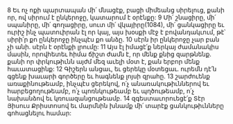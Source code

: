 8 Եւ ոչ ոքի պարտապան մի՛ մնացէք, բացի միմեանց սիրելուց, քանի որ, ով սիրում է ընկերոջը, կատարում է օրէնքը: 9 Մի՛ շնացիրը, մի՛ սպանիրը, մի՛ գողացիրը, սուտ մի՛ վկայիրը(1084), մի՛ ցանկացիրը եւ ուրիշ ինչ պատուիրան էլ որ կայ, այս խօսքի մէջ է բովանդակւում, թէ՝ սիրի՛ր քո ընկերոջը ինչպէս քո անձը. 10 սէրն իր ընկերոջը չար բան չի անի. սէրն է օրէնքի լրումը:
11 Այս էլ իմացէ՛ք ներկայ ժամանակիս մասին, որովհետեւ հիմա ճիշտ ժամն է, որ մենք քնից զարթնենք. քանի որ փրկութիւնն այժմ մեզ աւելի մօտ է, քան երբոր մենք հաւատացինք: 12 Գիշերն անցաւ, եւ ցերեկը մօտեցաւ. ուրեմն դէ՛ն գցենք խաւարի գործերը եւ հագնենք լոյսի զրահը. 13 շարժուենք առաքինութեամբ, ինչպէս ցերեկով, ո՛չ անառակութիւններով եւ հարբեցողութեամբ, ո՛չ պոռնկութեամբ եւ պղծութեամբ, ո՛չ նախանձով եւ կռուազանցութեամբ. 14 զգեստաւորուեցէ՛ք Տէր Յիսուս Քրիստոսով եւ մարմնին խնամք մի՛ տարէք ցանկութիւնները գոհացնելու համար:
